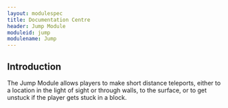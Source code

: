 ```yaml
---
layout: modulespec
title: Documentation Centre
header: Jump Module
moduleid: jump
modulename: Jump
---
```


## Introduction

The Jump Module allows players to make short distance teleports, either to a location in the light of sight or through
walls, to the surface, or to get unstuck if the player gets stuck in a block.